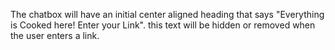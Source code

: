 <!-- ### **ScribeLight: AI-Powered YouTube Video Chat Tool**  

#### **Project Description**  

ScribeLight is an innovative AI-powered web application that enhances the way users interact with YouTube videos. Instead of watching an entire video to extract relevant information, users can input a YouTube link, and ScribeLight transcribes the spoken content. The transcribed text is then processed using **Gemini AI**, allowing users to **ask questions, get summaries, and highlight important parts of the conversation**—all within a **ChatGPT-like interface**.  

Built with **React.js for the frontend** and **Flask for the backend**, ScribeLight ensures a seamless and efficient user experience. While most pages remain static, the **Summarize Page** dynamically processes transcriptions and AI-generated responses.  

---

### **How ScribeLight Works**  

1. **User Input** – The user enters a YouTube video link into the application.  
2. **Video Transcription** – The system extracts and converts the spoken content into text using **YouTube API** or **youtube-dl**.  
3. **AI Processing** – The transcribed text is sent to **Gemini AI**, which enables intelligent responses.  
4. **Interactive Chat Interface** – Users can ask questions about the video’s content, just like in ChatGPT.  
5. **Enhanced Navigation & Highlighting**  
   - 🔴 **Text Highlighting** – Users can highlight important text in red for better readability.  
   - 🗺 **Minimap Feature** – A **VSCode-like minimap** provides an overview of the chat, enabling **quick navigation** within the conversation.  

---

### **Technology Stack**  

- **Frontend:** React.js – Ensures a smooth and interactive user experience.  
- **Backend:** Flask – Manages API requests, transcriptions, and AI processing.  
- **AI Integration:** Gemini API – Powers intelligent responses.  
- **YouTube Data Processing:** Uses YouTube API or youtube-dl for fetching and transcribing video content.  

---

### **Key Features**  

✅ **AI-Powered Chat Interface** – Chat with transcribed video content as if using ChatGPT.  
✅ **YouTube Video Transcription** – Converts spoken content into searchable text.  
✅ **Summarization & Key Points Extraction** – Users can obtain concise summaries of the video.  
✅ **Text Highlighting** – Allows users to mark important information in red for easy reference.  
✅ **Minimap in Chat** – A VSCode-style minimap that provides a complete overview of the chat and helps with navigation.  
✅ **User-Friendly & Time-Saving** – Helps users quickly access relevant insights from long videos.  

---

### **Use Cases**  

📚 **Students & Researchers** – Easily extract insights from educational videos and lectures.  
💼 **Professionals & Analysts** – Summarize webinars, meetings, and business discussions.  
🎙 **Content Creators & Journalists** – Quickly obtain key points from interviews and reports.  

ScribeLight is an essential tool for anyone who wants to **interact with video content in a smarter, more efficient way**—eliminating the need to watch lengthy videos while improving accessibility and comprehension. 🚀 -->

The chatbox will have an initial center aligned heading that says "Everything is Cooked here! Enter your Link". this text will be hidden or removed when the user enters a link. 